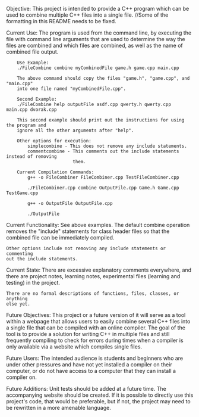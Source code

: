 Objective:
	This project is intended to provide a C++ program which can be used to
	combine multiple C++ files into a single file.
//Some of the formatting in this README needs to be fixed.

Current Use:
	The program is used from the command line, by executing the file with command 
	line arguments that are used to determine the way the files are combined and 
	which files are combined, as well as the name of combined file output.

		Use Example:
		./FileCombine combine myCombinedFile game.h game.cpp main.cpp

		The above command should copy the files "game.h", "game.cpp", and "main.cpp"
		into one file named "myCombinedFile.cpp".

		Second Example:
		./FileCombine help outputFile asdf.cpp qwerty.h qwerty.cpp main.cpp dvorak.cpp

		This second example should print out the instructions for using the program and 
		ignore all the other arguments after "help".

		Other options for execution:
			simplecombine - This does not remove any include statements.
			commentcombine - This comments out the include statements instead of removing
							 them.
		
		Current Compilation Commands:
			g++ -o FileCombiner FileCombiner.cpp TestFileCombiner.cpp

			./FileCombiner.cpp combine OutputFile.cpp Game.h Game.cpp TestGame.cpp

			g++ -o OutputFile OutputFile.cpp

			./OutputFile
	

Current Functionality:
	See above examples.
	The default combine operation removes the "include" statements for class 
	header files so that the combined file can be immediately compiled.

	Other options include not removing any include statements or commenting 
	out the include statements.

Current State:
	There are excessive explanatory comments everywhere, and there are project 
	notes, learning notes, experimental files (learning and testing) in the 
	project.

	There are no formal descriptions of functions, files, classes, or anything 
	else yet.

Future Objectives:
	This project or a future version of it will serve as a tool within a 
	webpage that allows users to easily combine several C++ files into a
	single file that can be compiled with an online compiler.  The goal 
	of the tool is to provide a solution for writing C++ in multiple files 
	and still frequently compiling to check for errors during times when 
	a compiler is only available via a website which compiles single files.

Future Users:
	The intended audience is students and beginners who are under other 
	pressures and have not yet installed a compiler on their computer, 
	or do not have access to a computer that they can install a compiler on.

Future Additions:
	Unit tests should be added at a future time.
	The accompanying website should be created.
	If it is possible to directly use this project's code, that would be 
	preferable, but if not, the project may need to be rewritten in a 
	more amenable language.
